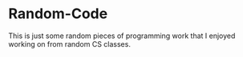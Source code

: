 # Random-Code

This is just some random pieces of programming work that I enjoyed working on from random CS classes.
